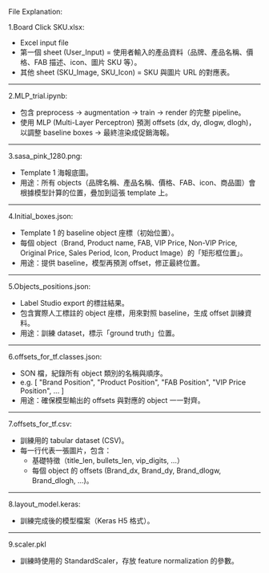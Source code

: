 File Explanation:

1.Board Click SKU.xlsx: 
- Excel input file
- 第一個 sheet (User_Input) = 使用者輸入的產品資料（品牌、產品名稱、價格、FAB 描述、icon、圖片 SKU 等）。
- 其他 sheet (SKU_Image, SKU_Icon) = SKU 與圖片 URL 的對應表。
------------------------------------------------------------------------------------------------

2.MLP_trial.ipynb: 
- 包含 preprocess → augmentation → train → render 的完整 pipeline。
- 使用 MLP (Multi-Layer Perceptron) 預測 offsets (dx, dy, dlogw, dlogh)，以調整 baseline boxes → 最終渲染成促銷海報。
------------------------------------------------------------------------------------------------

3.sasa_pink_1280.png:
- Template 1 海報底圖。
- 用途：所有 objects（品牌名稱、產品名稱、價格、FAB、icon、商品圖）會根據模型計算的位置，疊加到這張 template 上。
------------------------------------------------------------------------------------------------

4.Initial_boxes.json: 
- Template 1 的 baseline object 座標（初始位置）。
- 每個 object（Brand, Product name, FAB, VIP Price, Non-VIP Price, Original Price, Sales Period, Icon, Product Image）的「矩形框位置」。
- 用途：提供 baseline，模型再預測 offset，修正最終位置。
------------------------------------------------------------------------------------------------

5.Objects_positions.json: 
- Label Studio export 的標註結果。
- 包含實際人工標註的 object 座標，用來對照 baseline，生成 offset 訓練資料。
- 用途：訓練 dataset，標示「ground truth」位置。
------------------------------------------------------------------------------------------------

6.offsets_for_tf.classes.json: 
- SON 檔，紀錄所有 object 類別的名稱與順序。
- e.g. [ "Brand Position", "Product Position", "FAB Position", "VIP Price Position", ... ]
- 用途：確保模型輸出的 offsets 與對應的 object 一一對齊。
------------------------------------------------------------------------------------------------

7.offsets_for_tf.csv: 
- 訓練用的 tabular dataset (CSV)。
- 每一行代表一張圖片，包含：
  * 基礎特徵（title_len, bullets_len, vip_digits, …）
  * 每個 object 的 offsets (Brand_dx, Brand_dy, Brand_dlogw, Brand_dlogh, …)。
------------------------------------------------------------------------------------------------

8.layout_model.keras: 
- 訓練完成後的模型檔案（Keras H5 格式）。
------------------------------------------------------------------------------------------------

9.scaler.pkl
- 訓練時使用的 StandardScaler，存放 feature normalization 的參數。

